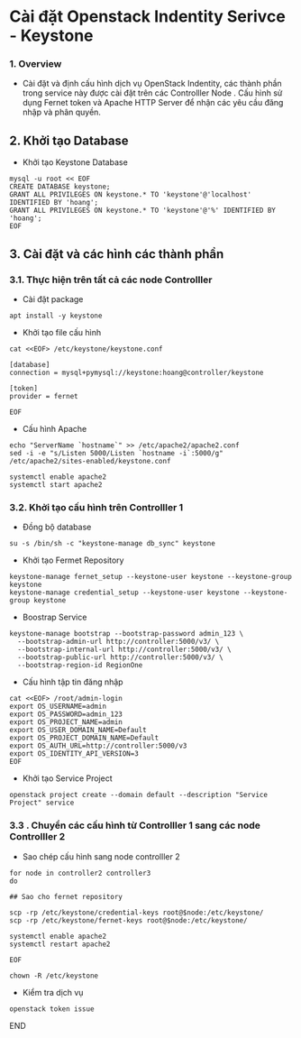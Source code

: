 # Cài đặt Openstack Indentity Serivce - Keystone


### 1. Overview

- Cài đặt và định cấu hình dịch vụ  OpenStack Indentity, các thành phần trong service này được cài đặt trên các Controlller Node . Cấu hình sử dụng Fernet token  và Apache HTTP Server để nhận các yêu cầu đăng nhập và phân quyền.

## 2. Khởi tạo Database

- Khởi tạo Keystone Database 

```
mysql -u root << EOF
CREATE DATABASE keystone;
GRANT ALL PRIVILEGES ON keystone.* TO 'keystone'@'localhost' IDENTIFIED BY 'hoang';
GRANT ALL PRIVILEGES ON keystone.* TO 'keystone'@'%' IDENTIFIED BY 'hoang';
EOF
```

## 3. Cài đặt và  các hình các thành phần 


### 3.1. Thực hiện trên tất cả các node Controlller

- Cài đặt package

```
apt install -y keystone
```

- Khởi tạo file cấu hình 
```
cat <<EOF> /etc/keystone/keystone.conf

[database]
connection = mysql+pymysql://keystone:hoang@controller/keystone

[token]
provider = fernet

EOF
```

- Cấu hình Apache
```
echo "ServerName `hostname`" >> /etc/apache2/apache2.conf 
sed -i -e "s/Listen 5000/Listen `hostname -i`:5000/g" /etc/apache2/sites-enabled/keystone.conf  

systemctl enable apache2
systemctl start apache2
```

### 3.2. Khởi tạo cấu hình trên Controlller 1


- Đồng bộ database

```
su -s /bin/sh -c "keystone-manage db_sync" keystone
```

- Khởi tạo Fermet Repository

```
keystone-manage fernet_setup --keystone-user keystone --keystone-group keystone
keystone-manage credential_setup --keystone-user keystone --keystone-group keystone
```

- Boostrap Service

```
keystone-manage bootstrap --bootstrap-password admin_123 \
  --bootstrap-admin-url http://controller:5000/v3/ \
  --bootstrap-internal-url http://controller:5000/v3/ \
  --bootstrap-public-url http://controller:5000/v3/ \
  --bootstrap-region-id RegionOne
```



- Cấu hình tập tin đăng nhập
```
cat <<EOF> /root/admin-login
export OS_USERNAME=admin
export OS_PASSWORD=admin_123
export OS_PROJECT_NAME=admin
export OS_USER_DOMAIN_NAME=Default
export OS_PROJECT_DOMAIN_NAME=Default
export OS_AUTH_URL=http://controller:5000/v3
export OS_IDENTITY_API_VERSION=3
EOF
```

- Khởi tạo Service Project
```
openstack project create --domain default --description "Service Project" service
```

### 3.3 . Chuyển các cấu hình từ Controlller 1 sang các node Controlller 2 

- Sao chép cấu hình sang node controlller 2 

```
for node in controller2 controller3
do 

## Sao cho fernet repository

scp -rp /etc/keystone/credential-keys root@$node:/etc/keystone/
scp -rp /etc/keystone/fernet-keys root@$node:/etc/keystone/

systemctl enable apache2
systemctl restart apache2

EOF
```
```
chown -R /etc/keystone
```

- Kiểm tra dịch vụ
```
openstack token issue
```

END